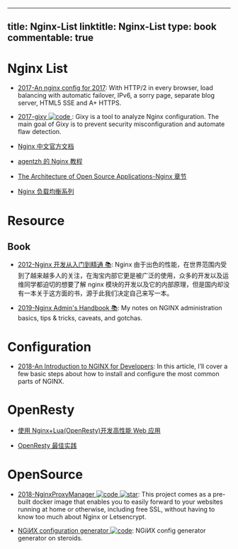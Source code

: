 
---
title: Nginx-List
linktitle: Nginx-List
type: book
commentable: true
---

# Nginx List

- [2017-An nginx config for 2017](https://certsimple.com/blog/nginx-http2-load-balancing-config): With HTTP/2 in every browser, load balancing with automatic failover, IPv6, a sorry page, separate blog server, HTML5 SSE and A+ HTTPS.

- [2017-gixy ![code](https://martrix-usa.oss-accelerate.aliyuncs.com/logo/code.svg) ](https://github.com/yandex/gixy): Gixy is a tool to analyze Nginx configuration. The main goal of Gixy is to prevent security misconfiguration and automate flaw detection.

- [Nginx 中文官方文档](https://www.gitbook.com/book/wizardforcel/nginx-doc/details)

- [agentzh 的 Nginx 教程](https://openresty.org/download/agentzh-nginx-tutorials-zhcn.html#02-NginxDirectiveExecOrder01)

- [The Architecture of Open Source Applications-Nginx 章节](http://aosabook.org/en/nginx.html)

- [Nginx 负载均衡系列](http://blog.csdn.net/zhangskd/article/details/50208527)

# Resource

## Book

- [2012-Nginx 开发从入门到精通 📚](http://tengine.taobao.org/book/index.html): Nginx 由于出色的性能，在世界范围内受到了越来越多人的关注，在淘宝内部它更是被广泛的使用，众多的开发以及运维同学都迫切的想要了解 nginx 模块的开发以及它的内部原理，但是国内却没有一本关于这方面的书，源于此我们决定自己来写一本。

- [2019-Nginx Admin's Handbook 📚](https://github.com/trimstray/nginx-admins-handbook): My notes on NGINX administration basics, tips & tricks, caveats, and gotchas.

# Configuration

- [2018-An Introduction to NGINX for Developers](https://medium.freecodecamp.org/an-introduction-to-nginx-for-developers-62179b6a458f): In this article, I’ll cover a few basic steps about how to install and configure the most common parts of NGINX.

# OpenResty

- [使用 Nginx+Lua(OpenResty)开发高性能 Web 应用](http://jinnianshilongnian.iteye.com/blog/2280928)

- [OpenResty 最佳实践](https://moonbingbing.gitbooks.io/openresty-best-practices/content/index.html)

# OpenSource

- [2018-NginxProxyManager ![code](https://martrix-usa.oss-accelerate.aliyuncs.com/logo/code.svg) ![star](https://img.shields.io/github/stars/NginxProxyManager/nginx-proxy-manager)](https://github.com/NginxProxyManager/nginx-proxy-manager): This project comes as a pre-built docker image that enables you to easily forward to your websites running at home or otherwise, including free SSL, without having to know too much about Nginx or Letsencrypt.

- [NGiИX configuration generator ![code](https://martrix-usa.oss-accelerate.aliyuncs.com/logo/code.svg)](https://github.com/valentinxxx/nginxconfig.io): NGiИX config generator generator on steroids.

    